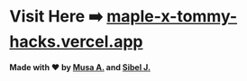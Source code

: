 
# Visit Here ➡️ [maple-x-tommy-hacks.vercel.app](https://maple-x-tommy-hacks.vercel.app)

#### Made with ❤️ by [Musa A.](https://musaaqeel.tech) and [Sibel J.](https://sibel.vercel.app)

